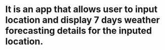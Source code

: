 # It is an app that allows user to input location and display 7 days weather forecasting details for the inputed location.
